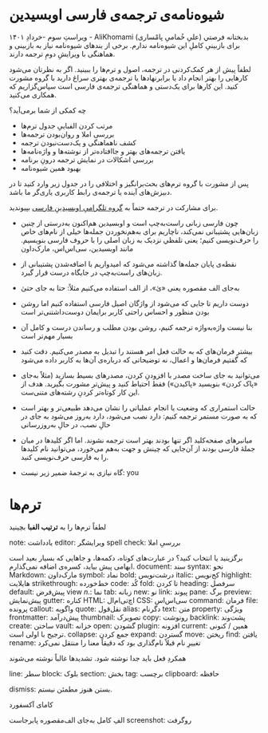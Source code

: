 # شیوه‌نامه‌ی ترجمه‌ی فارسی اوبسیدین
ویراستِ سوم -خردادِ ۱۴۰۱ - AliKhomami (علیِ خُمامیِ پامْساری)
بدبختانه فرصتي برای بازبینیِ کاملِ این شیوه‌نامه ندارم. برخی از بندهای شیوه‌نامه نیاز به بازبینی و هماهنگی با ویرایشِ دومِ ترجمه دارند.

لطفاً پیش از هر کمک‌کردنی در ترجمه، اصول و ترم‌ها را ببینید. اگر به نظرتان می‌شود کارهایی را بهتر انجام داد یا برابرنهادها یا ترجمه‌ی بهتری سراغ دارید با گروه مشورت کنید. این کارها برای یک‌دستی و هماهنگی ترجمه‌ی فارسی است سپاس‌گزاریم که همکاری می‌کنید.


چه کمکی از شما برمی‌آید؟
- مرتب کردن الفباییِ جدول ترم‌ها
- بررسی املا و روان‌بودن ترجمه‌ها
- کشف ناهماهنگی و یک‌دست‌نبودن ترجمه
- یافتن ترجمه‌های بهتر و جاافتاده‌تر از نوشته‌ها و واژه‌نامه‌ها
- بررسی اشکالات در نمایش ترجمه درونِ برنامه
- بهبود همین شیوه‌نامه

پس از مشورت با گروه ترم‌های بحث‌برانگیز و اختلافی را در جدول زیر وارد کنید تا در دبیزش‌های آینده یا ترجمه‌ی رابط کاربری یاری‌گر ما باشد.


برای مشارکت در ترجمه حتماً به [گروهِ تلگرامیِ اوبسیدینِ فارسی](https://t.me/obsdfa) بپیوندید.
- چون فارسی زبانی راست‌به‌چپ است و اوبسیدین هم‌اکنون به‌درستی از چنین زبان‌هایی پشتیبانی نمی‌کند، ناچاریم برای به‌هم‌نخوردن جمله‌ها خیلی از نام‌های خاص را حرف‌نویسی کنیم؛ یعنی تلفظي نزدیک به زبان اصلی را با حروف فارسی بنویسیم. مانند اوبسیدین، سی‌اس‌اس، مارک‌داون
- نقطه‌ی پایان جمله‌ها گذاشته می‌شود که امیدواریم با اضافه‌شدن پشتیبانی از زبان‌های راست‌به‌چپ در جایگاه درست قرار گیرد.
- به‌جای الف مقصوره یعنی «یٰ»، از الف استفاده می‌کنیم مثلاً: حتا به جای حتیٰ
- دوست داریم تا جایی که می‌شود از واژگان اصیل فارسی استفاده کنیم اما روشن بودن منظور و احساس راحتی کاربر برایمان دوست‌داشتنی‌تر است 
- بنا نیست واژه‌به‌واژه ترجمه کنیم، روشن بودن مطلب و رساندن درست و کامل آن بسیار مهم‌تر است
-  بیشتر فرمان‌های که به حالت فعل امر هستند را تبدیل به مصدر می‌کنیم. دقت کنید که گفتیم فرمان‌ها و اعمال، نه توضیحاتی که درباره‌ی آن‌ها به کاربر داده می‌شود
- می‌توانید به جای ساخت مصدر با افزودنِ کردن، مصدرهای بسیط بسازید (مثلاً به‌جای «پاک کردن» بنویسید «پاکیدن») فقط احتیاط کنید و پیش‌تر مشورت بگیرید. هدف از این کار کوتاه‌تر کردنِ رشته‌های متنی‌ست.
- حالت استمراری که وضعیت یا انجام عملیاتی را نشان می‌دهد طبیعی‌تر و بهتر است که به صورت مستمر ترجمه کنیم: دارد نصب می‌شود، دارد به‌روز می‌شود به جای در حالِ نصب، در حالِ به‌روزرسانی
- میانبرهای صفحه‌کلید اگر تنها بودند بهتر است ترجمه نشوند. اما اگر کلیدها در میان جملهٔ فارسی بودند از آن‌جایی که چینش و جهت به‌هم می‌خورد، می‌توانید نام کلیدها را به فارسی حرف‌نویسی کنید.

- گاه نیازی به ترجمهٔ ضمیر زیر نیست:
 you

# ترم‌ها

لطفاً ترم‌ها را به **ترتیب الفبا** بچینید




note: یادداشت
editor: ویرایشگر
spell check: بررسیِ املا

برگزینید یا انتخاب کنید؟
در عبارت‌های کوتاه، دکمه‌ها، و جاهایی که بسیار بعید است ابهامی پیش بیاید، کسره‌ی اضافه نمی‌گذارم.
document: سند
syntax: نحو
Markdown: مارک‌داون
symbol: نماد
bold: درشت‌نویس
italic: کج‌نویس
highlight: هایلایت
strikethrough: خط‌خورده
code: کُد
fold:  تا کردن
heading: سرفصل
default: پیش‌فرض
view *n.*: نما
tab: زبانه
new: نو
link: پیوند
pane: برگ
preview: پیش‌نمایش
gutter: کناره
HTML: اچ‌تی‌ام‌ال
CSS: سی‌اس‌اس
command: فرمان
file: پرونده
callout: واگویه
quote: نقل‌قول
alias: دگرنام
text: متن
property: ویژگی
frontmatter: پیش‌درآمد
thumbnail: تصویرک
copy: رونوشت
backlink: پشت‌وند
create: ساختن
vault: خزانه
open: گشودن
plugin: افزونه
current: همین / کنونی ترجیح با اولی است.
collapse: جمع کردن
expand: گستردن
move: ریختن
find: یافتن
rename: تغییرِ نام
قبلاً نام‌گذاری بود که دقیقاً معنا را منتقل نمی‌کرد


همکردِ فعل باید جدا نوشته شود.
تشدیدها غالباً نوشته می‌شوند


line: سطر
block: بلوک
section: بخش
tag: برچسب
clipboard: حافظه

dismiss: بستن
هنوز مطمئن نیستم.

کامای آکسفورد

الفِ کامل به‌جای الف‌مقصوره پابرجاست
screenshot: روگرفت